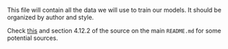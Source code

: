 This file will contain all the data we will use to train our models. It should be organized by author and style. 

Check [this](http://web.mit.edu/music21/doc/usersGuide/usersGuide_08_installingMusicXML.html) and section 4.12.2 of the source on the main `README.md` for some potential sources. 